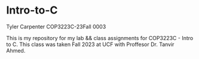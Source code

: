 # Intro-to-C

Tyler Carpenter
COP3223C-23Fall 0003

This is my repository for my lab && class assignments for COP3223C - Intro to C.
This class was taken Fall 2023 at UCF with Proffesor Dr. Tanvir Ahmed.
